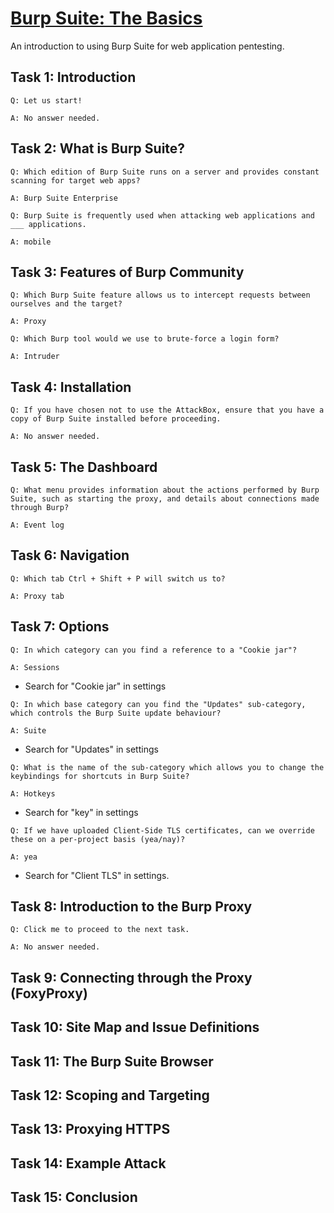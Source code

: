 # [Burp Suite: The Basics](https://tryhackme.com/room/burpsuitebasics)
An introduction to using Burp Suite for web application pentesting.

## Task 1: Introduction
```
Q: Let us start!

A: No answer needed.
```
## Task 2: What is Burp Suite?
```
Q: Which edition of Burp Suite runs on a server and provides constant scanning for target web apps?

A: Burp Suite Enterprise
```
```
Q: Burp Suite is frequently used when attacking web applications and ___ applications.

A: mobile
```
## Task 3: Features of Burp Community
```
Q: Which Burp Suite feature allows us to intercept requests between ourselves and the target?

A: Proxy
```
```
Q: Which Burp tool would we use to brute-force a login form?

A: Intruder
```
## Task 4: Installation
```
Q: If you have chosen not to use the AttackBox, ensure that you have a copy of Burp Suite installed before proceeding.

A: No answer needed.
```
## Task 5: The Dashboard
```
Q: What menu provides information about the actions performed by Burp Suite, such as starting the proxy, and details about connections made through Burp?

A: Event log
```
## Task 6: Navigation
```
Q: Which tab Ctrl + Shift + P will switch us to?

A: Proxy tab 
```
## Task 7: Options
```
Q: In which category can you find a reference to a "Cookie jar"?

A: Sessions
```
* Search for "Cookie jar" in settings
```
Q: In which base category can you find the "Updates" sub-category, which controls the Burp Suite update behaviour?

A: Suite
```
* Search for "Updates" in settings
```
Q: What is the name of the sub-category which allows you to change the keybindings for shortcuts in Burp Suite?

A: Hotkeys
```
* Search for "key" in settings
```
Q: If we have uploaded Client-Side TLS certificates, can we override these on a per-project basis (yea/nay)?

A: yea
```
* Search for "Client TLS" in settings.
## Task 8: Introduction to the Burp Proxy
```
Q: Click me to proceed to the next task.

A: No answer needed.
```
## Task 9: Connecting through the Proxy (FoxyProxy)

## Task 10: Site Map and Issue Definitions

## Task 11: The Burp Suite Browser

## Task 12: Scoping and Targeting

## Task 13: Proxying HTTPS

## Task 14: Example Attack

## Task 15: Conclusion
